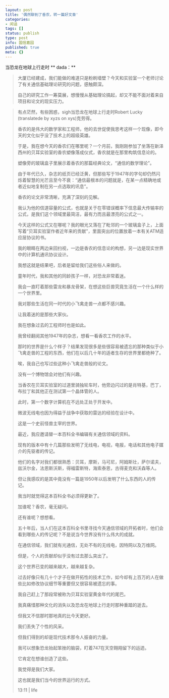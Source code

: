 ```yaml
---     
layout: post     
title: '偶然聊到了香农，转一篇好文章'     
categories:     
- 闲话     
tags: []     
status: publish     
type: post     
info: 国信嘉园     
published: true     
meta: {}     
---     
```

当恐龙在地球上行走时 ** dada：**      
     
> 大厦已经建成，我们能做的难道只是粉刷墙壁？今天和实验室一个老师讨论了有关通信基础理论研究的问题，感触颇深。         
>         
> 自己的研究工作一筹莫展，想慢慢从基础理论搞起，却又不能不面对着来自项目和论文的现实压力。         
     
> 有点茫然，有些困惑，sigh当恐龙在地球上行走时Robert Lucky (translatede by xyzs on xys)克劳得。             
>      
> 香农的是伟大的数学家和工程师，他的去世促使我思考这样一个现像，即今天的文化似乎没了技术上的超级英雄。     
>      
> 于是，我在想今天的香农们在哪里呢？一个月前，我刚刚参加了坐落在新泽西州的贝耳实验室的香农塑像落成仪式，香农就是在那里构筑信息论的。     
>      
> 塑像旁的玻璃盒子里展示着香农的那篇经典论文，“通信的数学理论”。     
>      
> 由于年代已久，杂志的纸页已经泛黄，但那些写于1947年的字句却仍然闪烁着智慧的光芒且至今不衰：“通信最根本的问题就是，在某一点精确地或者近似地复制在另一点选取的讯息”。     
>      
> 香农的论文非常清晰，充满了深刻的见解。     
>      
> 我认为他的信道容量的公式，也就是关于在零错误概率下信息最大传输率的公式，是我们这个领域里最简洁，最有力而且最漂亮的公式之一。     
>      
> 今天这样的公式又在哪呢？我的眼光又落在了毗邻的一个玻璃盒子上，上面写着“贝耳实验室作者近年来的贡献”，里面突出的位置放着一本有关ATM适应层协议的书。     
>      
> 我的眼睛在两边来回扫视，一边是香农的信息论的构想，另一边是现实世界中的计算机通讯协议设计。     
>      
> 我想这就是结果吧，后者是留给我们这些俗人来做的。     
>      
> 童年时代，我和其他的同龄孩子一样，对恐龙非常着迷。     
>      
> 我会一直盯着那些雷龙和暴龙骨架，在想这些巨兽究竟生活在一个什么样的一个世界里。     
>      
> 我对那些生活在同一时代的小飞禽走兽一点都不感兴趣。     
>      
> 让我着迷的是那些大家伙。     
>      
> 我在想象过去的工程师时也是如此。     
>      
> 我曾经翻阅其他1947年的杂志，想看一看香农工作的水平。     
>      
> 那时的世界是什么个样子？结果发现很多是些很容易被遗忘的那种类似于小飞禽走兽的工程的东西，他们在以后几十年的适者生存的世界里都绝种了。     
>      
> 唉，我自己也写过些这种小飞禽走兽般的论文。     
>      
> 没有一个博物馆会对他们有兴趣。     
>      
> 当香农在贝耳实验室的过道里骑独轮车时，他旁边闪过的是肖特基，巴丁，布拉丁和其他正在测试第一个晶体管的人。     
>      
> 此时，第一个数字计算机在不远处正处于开发中。     
>      
> 微波无线电也因为得益于战争中获取的雷达的经验在设计中。     
>      
> 这是一个史前怪兽主宰的世界。     
>      
> 最近，我应邀请替一本百科全书编辑有关通信领域的资料。     
>      
> 现有的版本中有十几篇那些发明了无线电，电视，电报，电话和其他电子媒介的先驱者的传记。     
>      
> 他们的名字对我们都很熟悉：贝耳，摩斯，马可尼，阿姆斯壮，萨尔诺夫，兹沃尔金，法恩斯沃斯，得福雷斯特，海索泰恩，古得麦克和沃森等人。     
>      
> 但让我感叹的是其中竟没有一篇是1950年以后发明了什么东西的人的传记。     
>      
> 我当时就觉得这本百科全书必须得更新了。     
>      
> 加谁呢？香农，毫无疑问。     
>      
> 还有谁呢？想想看。     
>      
> 五十年后，当人们在这本百科全书里寻找今天通信领域的开拓者时，他们会看到哪些人的传记呢？不是说当今世界没有什么伟大的成就。     
>      
> 在通信领域，我们就有光通信，无处不有的无线电，因特网以及万维网。     
>      
> 但是，个人的贡献却似乎没有过去那么突出了。     
>      
> 这个世界已变的越来越大，越来越复杂。     
>      
> 过去好像只有几十个才子在做开拓性的技术工作，如今却有上百万的人在做些比如修改协议细节等重要但又很容易被遗忘的事。     
>      
> 我自己赶上了那段常被称为贝耳实验室黄金年代的尾巴。     
>      
> 我真痛惜那种文化的消失以及恐龙在地球上行走时那种重踏的逝去。     
>      
> 但我又不信那时那地真的比今天更好。     
>      
> 我们丢失了个性的风采。     
>      
> 但我们得到的却是现代技术那令人振奋的力量。     
>      
> 我可以想象恐龙抬起笨挫的脑袋，盯着747在天空翱翔留下的运迹。     
>      
> 它肯定在想谁创造了这些。     
>      
> 我觉得是我们大家。     
>      
> 这也就是我们当今的世界运行的方式。     
>      
> 13:11 | life     
